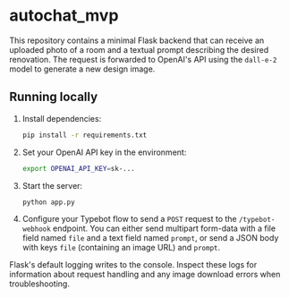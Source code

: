 # autochat_mvp

This repository contains a minimal Flask backend that can receive an
uploaded photo of a room and a textual prompt describing the desired
renovation.  The request is forwarded to OpenAI's API using the
`dall-e-2` model to generate a new design image.

## Running locally

1. Install dependencies:

   ```bash
   pip install -r requirements.txt
   ```

2. Set your OpenAI API key in the environment:

   ```bash
   export OPENAI_API_KEY=sk-...
   ```

3. Start the server:

   ```bash
   python app.py
   ```

4. Configure your Typebot flow to send a `POST` request to the
   `/typebot-webhook` endpoint. You can either send multipart form-data with
   a file field named `file` and a text field named `prompt`, or send a JSON
   body with keys `file` (containing an image URL) and `prompt`.

Flask's default logging writes to the console. Inspect these logs for
information about request handling and any image download errors when
troubleshooting.
